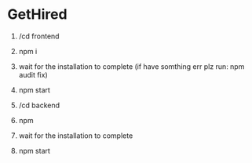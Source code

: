 # GetHired

1. /cd frontend
2. npm i
3. wait for the installation to complete (if have somthing err plz run: npm audit fix)
4. npm start

1. /cd backend
2. npm 
3. wait for the installation to complete
4. npm start
